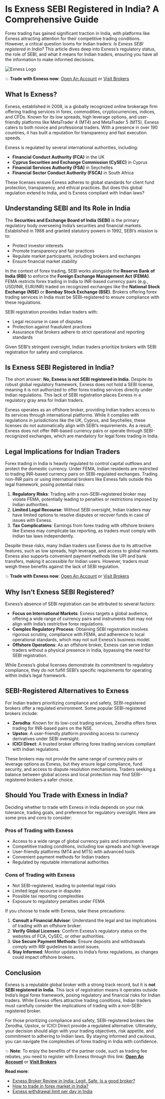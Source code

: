 # Is Exness SEBI Registered in India? A Comprehensive Guide

Forex trading has gained significant traction in India, with platforms like Exness attracting attention for their competitive trading conditions. However, a critical question looms for Indian traders: *Is Exness SEBI registered in India?* This article dives deep into Exness’s regulatory status, the role of SEBI, and what it means for Indian traders, ensuring you have all the information to make informed decisions.

![Exness Logo](https://d3dpet1g0ty5ed.cloudfront.net/EN_CON__20SSA_20_Maximum_speed_800x800.jpg)

💥 **Trade with Exness now**: [Open An Account](https://one.exnesstrack.org/boarding/sign-up/a/89rj8di4n7) or [Visit Brokers](https://one.exnesstrack.org/a/89rj8di4n7)

## What Is Exness?

Exness, established in 2008, is a globally recognized online brokerage firm offering trading services in forex, commodities, cryptocurrencies, indices, and CFDs. Known for its low spreads, high leverage options, and user-friendly platforms like MetaTrader 4 (MT4) and MetaTrader 5 (MT5), Exness caters to both novice and professional traders. With a presence in over 190 countries, it has built a reputation for transparency and fast execution speeds.

Exness is regulated by several international authorities, including:

- **Financial Conduct Authority (FCA)** in the UK
- **Cyprus Securities and Exchange Commission (CySEC)** in Cyprus
- **Financial Services Authority (FSA)** in Seychelles
- **Financial Sector Conduct Authority (FSCA)** in South Africa

These licenses ensure Exness adheres to global standards for client fund protection, transparency, and ethical practices. But does this global regulation extend to India, and is Exness compliant with Indian laws?

## Understanding SEBI and Its Role in India

The **Securities and Exchange Board of India (SEBI)** is the primary regulatory body overseeing India’s securities and financial markets. Established in 1988 and granted statutory powers in 1992, SEBI’s mission is to:

- Protect investor interests
- Promote transparency and fair practices
- Regulate market participants, including brokers and exchanges
- Ensure financial market stability

In the context of forex trading, SEBI works alongside the **Reserve Bank of India (RBI)** to enforce the **Foreign Exchange Management Act (FEMA)**. FEMA restricts forex trading in India to INR-based currency pairs (e.g., USD/INR, EUR/INR) traded on recognized exchanges like the **National Stock Exchange (NSE)** or **Bombay Stock Exchange (BSE)**. Brokers offering forex trading services in India must be SEBI-registered to ensure compliance with these regulations.

SEBI registration provides Indian traders with:

- Legal recourse in case of disputes
- Protection against fraudulent practices
- Assurance that brokers adhere to strict operational and reporting standards

Given SEBI’s stringent oversight, Indian traders prioritize brokers with SEBI registration for safety and compliance.

## Is Exness SEBI Registered in India?

The short answer: **No, Exness is not SEBI registered in India.** Despite its robust global regulatory framework, Exness does not hold a SEBI license, meaning it is not authorized to offer forex trading services directly under Indian regulations. This lack of SEBI registration places Exness in a regulatory gray area for Indian traders.

Exness operates as an offshore broker, providing Indian traders access to its services through international platforms. While it complies with regulations in jurisdictions like the UK, Cyprus, and Seychelles, these licenses do not automatically align with SEBI’s requirements. As a result, Exness does not offer INR-based currency pairs or operate through SEBI-recognized exchanges, which are mandatory for legal forex trading in India.

## Legal Implications for Indian Traders

Forex trading in India is heavily regulated to control capital outflows and protect the domestic currency. Under FEMA, Indian residents are restricted to trading INR-based currency pairs on SEBI-regulated exchanges. Trading non-INR pairs or using international brokers like Exness falls outside this legal framework, posing potential risks:

1. **Regulatory Risks**: Trading with a non-SEBI-registered broker may violate FEMA, potentially leading to penalties or restrictions imposed by Indian authorities.
2. **Limited Legal Recourse**: Without SEBI oversight, Indian traders may have limited options to resolve disputes or recover funds in case of issues with Exness.
3. **Tax Complications**: Earnings from forex trading with offshore brokers like Exness may complicate tax reporting, as traders must comply with Indian tax laws independently.

Despite these risks, many Indian traders use Exness due to its attractive features, such as low spreads, high leverage, and access to global markets. Exness also supports convenient payment methods like UPI and bank transfers, making it accessible for Indian users. However, traders must weigh these benefits against the lack of SEBI regulation.

💥 **Trade with Exness now**: [Open An Account](https://one.exnesstrack.org/boarding/sign-up/a/89rj8di4n7) or [Visit Brokers](https://one.exnesstrack.org/a/89rj8di4n7)

## Why Isn’t Exness SEBI Registered?

Exness’s absence of SEBI registration can be attributed to several factors:

- **Focus on International Markets**: Exness targets a global audience, offering a wide range of currency pairs and instruments that may not align with India’s restrictive forex regulations.
- **Complex Regulatory Process**: Obtaining SEBI registration involves rigorous scrutiny, compliance with FEMA, and adherence to local operational standards, which may not suit Exness’s business model.
- **Offshore Operations**: As an offshore broker, Exness can serve Indian traders without a physical presence in India, bypassing the need for SEBI registration.

While Exness’s global licenses demonstrate its commitment to regulatory compliance, they do not fulfill SEBI’s specific requirements for operating within India’s legal framework.

## SEBI-Registered Alternatives to Exness

For Indian traders prioritizing compliance and safety, SEBI-registered brokers offer a regulated environment. Some popular SEBI-registered brokers include:

- **Zerodha**: Known for its low-cost trading services, Zerodha offers forex trading for INR-based pairs on the NSE.
- **Upstox**: A user-friendly platform providing access to currency derivatives under SEBI oversight.
- **ICICI Direct**: A trusted broker offering forex trading services compliant with Indian regulations.

These brokers may not provide the same range of currency pairs or leverage options as Exness, but they ensure legal compliance, fund security, and access to dispute resolution mechanisms. Traders seeking a balance between global access and local protection may find SEBI-registered brokers a safer choice.

## Should You Trade with Exness in India?

Deciding whether to trade with Exness in India depends on your risk tolerance, trading goals, and preference for regulatory oversight. Here are some pros and cons to consider:

### Pros of Trading with Exness
- Access to a wide range of global currency pairs and instruments
- Competitive trading conditions, including low spreads and high leverage
- User-friendly platforms (MT4 and MT5) with advanced tools
- Convenient payment methods for Indian traders
- Regulated by reputable international authorities

### Cons of Trading with Exness
- Not SEBI-registered, leading to potential legal risks
- Limited legal recourse in disputes
- Possible tax reporting complexities
- Exposure to regulatory penalties under FEMA

If you choose to trade with Exness, take these precautions:

1. **Consult a Financial Advisor**: Understand the legal and tax implications of trading with an offshore broker.
2. **Verify Global Licenses**: Confirm Exness’s regulatory status on the websites of FCA, CySEC, or other authorities.
3. **Use Secure Payment Methods**: Ensure deposits and withdrawals comply with RBI guidelines to avoid issues.
4. **Stay Informed**: Monitor updates to India’s forex regulations, as changes could impact offshore brokers.

## Conclusion

Exness is a reputable global broker with a strong track record, but it is **not SEBI registered in India**. This lack of registration means it operates outside India’s legal forex framework, posing regulatory and financial risks for Indian traders. While Exness offers attractive trading conditions, Indian traders must carefully consider the implications of trading with a non-SEBI-registered broker.

For those prioritizing compliance and safety, SEBI-registered brokers like Zerodha, Upstox, or ICICI Direct provide a regulated alternative. Ultimately, your decision should align with your trading objectives, risk appetite, and commitment to adhering to Indian laws. By staying informed and cautious, you can navigate the complexities of forex trading in India with confidence.

💥 **Note**: To enjoy the benefits of the partner code, such as trading fee rebates, you need to register with Exness through this link: **[Open An Account](https://one.exnesstrack.org/boarding/sign-up/a/89rj8di4n7)** or **[Visit Brokers](https://one.exnesstrack.org/a/89rj8di4n7)**

**Read more**:
- [Exness Broker Review in India: Legit, Safe, Is a good broker?](https://github.com/MarryMTP/Exness/blob/main/Exness%20Broker%20Review%20in%20India%3A%20Legit%2C%20Safe%2C%20Is%20a%20Good%20Broker%3F.md)
- [How to trade in forex market in India?](https://github.com/MarryMTP/Exness/blob/main/How%20To%20Trade%20in%20The%20Forex%20Market%20in%20India%3F%20A%20Comprehensive%20Guide.md)
- [Exness withdrawal limit per day in India](https://github.com/MarryMTP/Exness/blob/main/Exness%20Withdrawal%20Limit%20Per%20Day%20in%20India.md)

